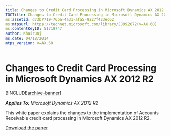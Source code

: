 ```yaml
---
title: Changes to Credit Card Processing in Microsoft Dynamics AX 2012 R2
TOCTitle: Changes to Credit Card Processing in Microsoft Dynamics AX 2012 R2
ms:assetid: d73b7719-76ba-4a31-afa5-9227f423ec62
ms:mtpsurl: https://technet.microsoft.com/library/JJ992672(v=AX.60)
ms:contentKeyID: 51718747
author: Khairunj
ms.date: 04/18/2014
mtps_version: v=AX.60
---
```


# Changes to Credit Card Processing in Microsoft Dynamics AX 2012 R2 


[!INCLUDE[archive-banner](includes/archive-banner.md)]


_**Applies To:** Microsoft Dynamics AX 2012 R2_

This white paper explains the changes to the implementation of Accounts Receivable credit card processing in Microsoft Dynamics AX 2012 R2.

[Download the paper](https://go.microsoft.com/fwlink/?linkid=281964)

  


